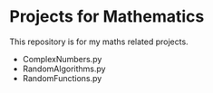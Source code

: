 Projects for Mathematics
===============================
This repository is for my maths related projects.
</br>
- ComplexNumbers.py
- RandomAlgorithms.py
- RandomFunctions.py

